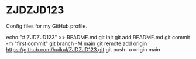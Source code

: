 # ZJDZJD123
Config files for my GitHub profile.


echo "# ZJDZJD123" >> README.md
git init
git add README.md
git commit -m "first commit"
git branch -M main
git remote add origin https://github.com/huikul/ZJDZJD123.git
git push -u origin main

